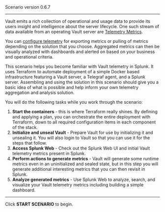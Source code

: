 Scenario version 0.6.7

----

Vault emits a rich collection of operational and usage data to provide its users insight and intelligence about the server lifecycle. One such stream of data available from an operating Vault server are [Telemetry Metrics](https://www.vaultproject.io/docs/internals/telemetry).

You can [configure telemetry](https://www.vaultproject.io/docs/configuration/telemetry) for exporting metrics or pulling of metrics depending on the solution that you choose. Aggregated metrics can then be visually analyzed with dashboards and alerted on based on your business and operational criteria.

This scenario helps you become familiar with Vault telemetry in Splunk. It uses Terraform to automate deployment of a simple Docker based infrastructure featuring a Vault server, a Telegraf agent, and a Splunk server. Assembling and using the solution in this scenario should give you a basic idea of what is possible and help inform your own telemetry aggregation and analysis solution.

You will do the following tasks while you work through the scenario:

1. **Start the containers** - this is where Terraform really shines. By defining and applying a plan, you can orchestrate the entire deployment with Terraform, down to all required configuration items in each component of the stack.
1. **Initialize and unseal Vault** - Prepare Vault for use by initializing it and unsealing it. You will also login to Vault so that you can use it for the steps that follow.
1. **Access Splunk Web** - Check out the Splunk Web UI and initial Vault telemetry metrics present in Splunk.
1. **Perform actions to generate metrics** - Vault will generate some runtime metrics even in an uninitialized and sealed state, but in this step you will generate additional interesting metrics that you can then revisit in Splunk.
1. **Analyze generated metrics** - Use Splunk Web to analyze, search, and visualize your Vault telemetry metrics including building a simple dashboard.

----

Click **START SCENARIO** to begin.
